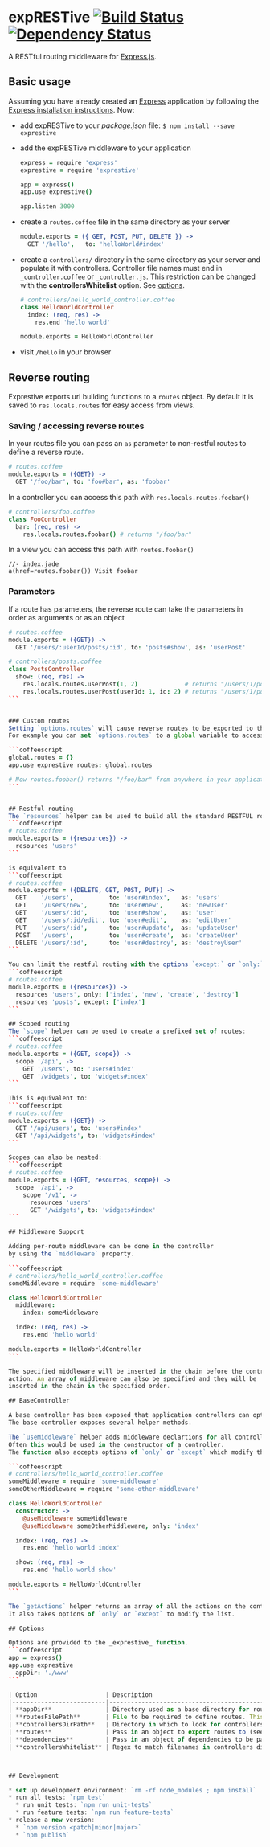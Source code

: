 expRESTive [![Build Status](https://img.shields.io/circleci/project/alexdavid/exprestive/master.svg)](https://circleci.com/gh/alexdavid/exprestive) [![Dependency Status](https://img.shields.io/david/alexdavid/exprestive.svg)](https://david-dm.org/alexdavid/exprestive)
==========

A RESTful routing middleware for [Express.js](http://expressjs.com).


## Basic usage
Assuming you have already created an [Express](http://expressjs.com/) application
by following the [Express installation instructions](http://expressjs.com/starter/installing.html).
Now:

* add expRESTive to your _package.json_ file: `$ npm install --save exprestive`
* add the expRESTive middleware to your application

    ```coffeescript
    express = require 'express'
    exprestive = require 'exprestive'

    app = express()
    app.use exprestive()

    app.listen 3000
    ```

* create a `routes.coffee` file in the same directory as your server

  ```coffeescript
  module.exports = ({ GET, POST, PUT, DELETE }) ->
    GET '/hello',   to: 'helloWorld#index'
  ```

* create a `controllers/` directory in the same directory as your server and populate it with controllers.
  Controller file names must end in `_controller.coffee` or `_controller.js`. This restriction can be changed with the **controllersWhitelist** option. See [options](#options).

  ```coffeescript
  # controllers/hello_world_controller.coffee
  class HelloWorldController
    index: (req, res) ->
      res.end 'hello world'

  module.exports = HelloWorldController
  ```
* visit `/hello` in your browser


## Reverse routing
Exprestive exports url building functions to a `routes` object. By default it is saved to `res.locals.routes` for easy access from views.

### Saving / accessing reverse routes
In your routes file you can pass an `as` parameter to non-restful routes to define a reverse route.
```coffeescript
# routes.coffee
module.exports = ({GET}) ->
  GET '/foo/bar', to: 'foo#bar', as: 'foobar'
```

In a controller you can access this path with `res.locals.routes.foobar()`
```coffeescript
# controllers/foo.coffee
class FooController
  bar: (req, res) ->
    res.locals.routes.foobar() # returns "/foo/bar"
```

In a view you can access this path with `routes.foobar()`
```jade
//- index.jade
a(href=routes.foobar()) Visit foobar
```


### Parameters

If a route has parameters, the reverse route can take the parameters in order as arguments or as an object

````coffeescript
# routes.coffee
module.exports = ({GET}) ->
  GET '/users/:userId/posts/:id', to: 'posts#show', as: 'userPost'

# controllers/posts.coffee
class PostsController
  show: (req, res) ->
    res.locals.routes.userPost(1, 2)             # returns "/users/1/posts/2"
    res.locals.routes.userPost(userId: 1, id: 2) # returns "/users/1/posts/2"
```


### Custom routes
Setting `options.routes` will cause reverse routes to be exported to the passed object instead of `res.locals.routes`
For example you can set `options.routes` to a global variable to access routes the same from everywhere.

```coffeescript
global.routes = {}
app.use exprestive routes: global.routes

# Now routes.foobar() returns "/foo/bar" from anywhere in your application
```


## Restful routing
The `resources` helper can be used to build all the standard RESTFUL routes
```coffeescript
# routes.coffee
module.exports = ({resources}) ->
  resources 'users'
```

is equivalent to
```coffeescript
# routes.coffee
module.exports = ({DELETE, GET, POST, PUT}) ->
  GET    '/users',          to: 'user#index',   as: 'users'
  GET    '/users/new',      to: 'user#new',     as: 'newUser'
  GET    '/users/:id',      to: 'user#show',    as: 'user'
  GET    '/users/:id/edit', to: 'user#edit',    as: 'editUser'
  PUT    '/users/:id',      to: 'user#update',  as: 'updateUser'
  POST   '/users',          to: 'user#create',  as: 'createUser'
  DELETE '/users/:id',      to: 'user#destroy', as: 'destroyUser'
```

You can limit the restful routing with the options `except:` or `only:`
```coffeescript
# routes.coffee
module.exports = ({resources}) ->
  resources 'users', only: ['index', 'new', 'create', 'destroy']
  resources 'posts', except: ['index']
```

## Scoped routing
The `scope` helper can be used to create a prefixed set of routes:
```coffeescript
# routes.coffee
module.exports = ({GET, scope}) ->
  scope '/api', ->
    GET '/users', to: 'users#index'
    GET '/widgets', to: 'widgets#index'
```

This is equivalent to:
```coffeescript
# routes.coffee
module.exports = ({GET}) ->
  GET '/api/users', to: 'users#index'
  GET '/api/widgets', to: 'widgets#index'
```

Scopes can also be nested:
```coffeescript
# routes.coffee
module.exports = ({GET, resources, scope}) ->
  scope '/api', ->
    scope '/v1', ->
      resources 'users'
      GET '/widgets', to: 'widgets#index'
```

## Middleware Support

Adding per-route middleware can be done in the controller
by using the `middleware` property.

```coffeescript
# controllers/hello_world_controller.coffee
someMiddleware = require 'some-middleware'

class HelloWorldController
  middleware:
    index: someMiddleware

  index: (req, res) ->
    res.end 'hello world'

module.exports = HelloWorldController
```

The specified middleware will be inserted in the chain before the controller
action. An array of middleware can also be specified and they will be
inserted in the chain in the specified order.

## BaseController

A base controller has been exposed that application controllers can optionally extend.
The base controller exposes several helper methods.

The `useMiddleware` helper adds middleware declartions for all controller actions.
Often this would be used in the constructor of a controller.
The function also accepts options of `only` or `except` which modify the list of actions.

```coffeescript
# controllers/hello_world_controller.coffee
someMiddleware = require 'some-middleware'
someOtherMiddleware = require 'some-other-middleware'

class HelloWorldController
  constructor: ->
    @useMiddleware someMiddleware
    @useMiddleware someOtherMiddleware, only: 'index'

  index: (req, res) ->
    res.end 'hello world index'

  show: (req, res) ->
    res.end 'hello world show'

module.exports = HelloWorldController
```

The `getActions` helper returns an array of all the actions on the controller.
It also takes options of `only` or `except` to modify the list.

## Options

Options are provided to the _exprestive_ function.
```coffeescript
app = express()
app.use exprestive
  appDir: './www'
```

| Option                   | Description                                                                                            | Default Value                         |
|--------------------------|--------------------------------------------------------------------------------------------------------|---------------------------------------|
| **appDir**               | Directory used as a base directory for routes file and controllers directory                           | `__dirname`                           |
| **routesFilePath**       | File to be required to define routes. This is passed to `require`, so extension is optional            | **appDir**&nbsp;+&nbsp;`/routes`      |
| **controllersDirPath**   | Directory in which to look for controllers. All files in this directory will be automatically required | **appDir**&nbsp;+&nbsp;`/controllers` |
| **routes**               | Pass in an object to export routes to (see [reverse routing](#reverse-routing))                        | `res.locals.routes`                   |
| **dependencies**         | Pass in an object of dependencies to be passed to controller constructors                              | `{}`                                  |
| **controllersWhitelist** | Regex to match filenames in controllers directory                                                      | `/.+_controller\.(?:coffee|js)/`      |



## Development

* set up development environment: `rm -rf node_modules ; npm install`
* run all tests: `npm test`
  * run unit tests: `npm run unit-tests`
  * run feature tests: `npm run feature-tests`
* release a new version:
  * `npm version <patch|minor|major>`
  * `npm publish`

